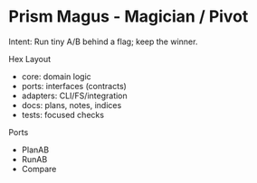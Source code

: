 <!-- Updated: 2025-09-18T13:32:25.909Z -->
# Prism Magus - Magician / Pivot

Intent: Run tiny A/B behind a flag; keep the winner.

Hex Layout
- core: domain logic
- ports: interfaces (contracts)
- adapters: CLI/FS/integration
- docs: plans, notes, indices
- tests: focused checks

Ports
- PlanAB
- RunAB
- Compare
